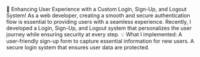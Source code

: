 🚀 Enhancing User Experience with a Custom Login, Sign-Up, and Logout System! 
As a web developer, creating a smooth and secure authentication flow is essential to providing users with a seamless experience. Recently, I developed a Login, Sign-Up, and Logout system that personalizes the user journey while ensuring security at every step.
💡 What I implemented:
A user-friendly sign-up form to capture essential information for new users.
A secure login system that ensures user data are protected.
